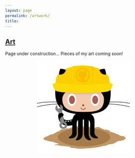 ```yaml
---
layout: page
permalink: /artwork/
title: 
---
```


<h2><u>Art</u></h2>

Page under construction... Pieces of my art coming soon!

<p align="center">
  <img src="/images/404.jpg" alt="Profile photo" width="300">
</p>
